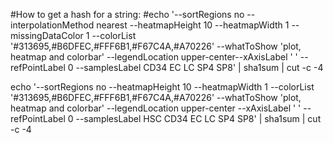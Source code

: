 #How to get a hash for a string:
#echo '--sortRegions no --interpolationMethod nearest --heatmapHeight 10 --heatmapWidth 1 --missingDataColor 1 --colorList '#313695,#B6DFEC,#FFF6B1,#F67C4A,#A70226' --whatToShow 'plot, heatmap and colorbar' --legendLocation upper-center--xAxisLabel ' ' --refPointLabel 0 --samplesLabel CD34 EC LC SP4 SP8' | sha1sum | cut -c -4

echo '--sortRegions no --heatmapHeight 10 --heatmapWidth 1 --colorList '#313695,#B6DFEC,#FFF6B1,#F67C4A,#A70226' --whatToShow 'plot, heatmap and colorbar' --legendLocation upper-center --xAxisLabel ' ' --refPointLabel 0 --samplesLabel HSC CD34 EC LC SP4 SP8' | sha1sum | cut -c -4

